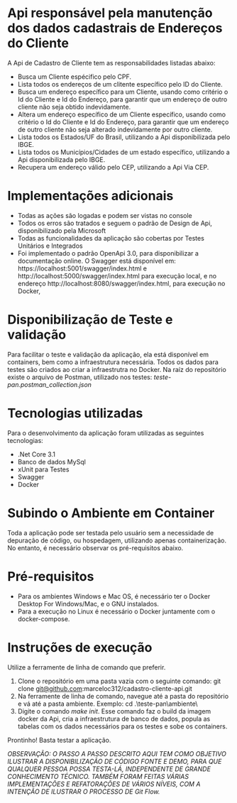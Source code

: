 # Api responsável pela manutenção dos dados cadastrais de Endereços do Cliente
A Api de Cadastro de Cliente tem as responsabilidades listadas abaixo:

* Busca um Cliente espécifico pelo CPF.
* Lista todos os endereços de um clitente específico pelo ID do Cliente.
* Busca um endereço específico para um Cliente, usando como critério o Id do Cliente e Id do Endereço, para garantir que um endereço de outro cliente não seja obtido indevidamente.
* Altera um endereço específico de um Cliente específico, usando como critério o Id do Cliente e Id do Endereço, para garantir que um endereço de outro cliente não seja alterado indevidamente por outro cliente.
* Lista todos os Estados/UF do Brasil, utilizando a Api disponibilizada pelo IBGE.
* Lista todos os Municípios/Cidades de um estado específico, utilizando a Api disponibilizada pelo IBGE.
* Recupera um endereço válido pelo CEP, utilizando a Api Via CEP.

# Implementações adicionais
* Todas as ações são logadas e podem ser vistas no console
* Todos os erros são tratados e seguem o padrão de Design de Api, disponibilizado pela Microsoft
* Todas as funcionalidades da aplicação são cobertas por Testes Unitários e Integrados
* Foi implementado o padrão OpenApi 3.0, para disponibilizar a documentação online. O Swagger está disponível em: https://localhost:5001/swagger/index.html e http://localhost:5000/swagger/index.html para execução local, e no endereço http://localhost:8080/swagger/index.html, para execução no Docker,

# Disponibilização de Teste e validação
Para facilitar o teste e validação da aplicação, ela está disponível em containers, bem como a infraestrutura necessária. Todos os dados para testes são criados ao criar a infraestrutra no Docker.
Na raíz do repositório existe o arquivo de Postman, utilizado nos testes: *teste-pan.postman_collection.json*

# Tecnologias utilizadas
Para o desenvolvimento da aplicação foram utilizadas as seguintes tecnologias:
* .Net Core 3.1
* Banco de dados MySql
* xUnit para Testes
* Swagger
* Docker

# Subindo o Ambiente em Container
Toda a aplicação pode ser testada pelo usuário sem a necessidade de depuração de código, ou hospedagem, utilizando apenas containerização. No entanto, é necessário observar os pré-requisitos abaixo.

# Pré-requisitos
* Para os ambientes Windows e Mac OS, é necessário ter o Docker Desktop For Windows/Mac, e o GNU instalados. 
* Para a execução no Linux é necessário o Docker juntamente com o docker-compose.

# Instruções de execução

Utilize a ferramente de linha de comando que preferir.
1. Clone o repositório em uma pasta vazia com o seguinte comando: git clone git@github.com:marceloc312/cadastro-cliente-api.git
2. Na ferramente de linha de comando, navegue até a pasta do repositório e vá até a pasta ambiente. Exemplo: cd .\teste-pan\ambiente\
3. Digite o comando *make init*. Esse comando faz o build da imagem docker da Api, cria a infraestrutura de banco de dados, popula as tabelas com os dados necessários para os testes e sobe os containers.

Prontinho! Basta testar a aplicação.


*OBSERVAÇÃO: 
O PASSO A PASSO DESCRITO AQUI TEM COMO OBJETIVO ILUSTRAR A DISPONIBILIZAÇÃO DE CÓDIGO FONTE E DEMO, PARA QUE QUALQUER PESSOA POSSA TESTA-LÁ, INDEPENDENTE DE GRANDE CONHECIMENTO TÉCNICO.
TAMBÉM FORAM FEITAS VÁRIAS IMPLEMENTAÇÕES E REFATORAÇÕES DE VÁRIOS NÍVEIS, COM A INTENÇÃO DE ILUSTRAR O PROCESSO DE Git Flow.*
